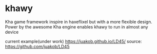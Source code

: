 # khawy
Kha game framework inspire in haxeflixel but with a more flexible design. Power by the awesome Kha engine enables khawy to run in almost any device

current example(under work)
https://juakob.github.io/LD45/
source: https://github.com/juakob/LD45
